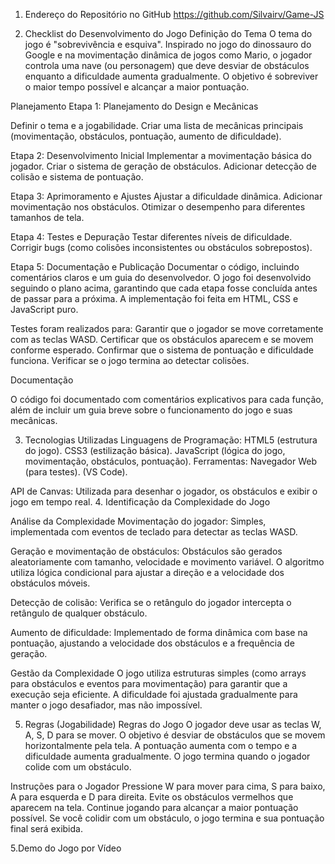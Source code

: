 1. Endereço do Repositório no GitHub
https://github.com/Silvairv/Game-JS

2. Checklist do Desenvolvimento do Jogo
Definição do Tema
O tema do jogo é "sobrevivência e esquiva". Inspirado no jogo do dinossauro do Google e na movimentação dinâmica de jogos como Mario, o jogador controla uma nave (ou personagem) que deve desviar de obstáculos enquanto a dificuldade aumenta gradualmente. O objetivo é sobreviver o maior tempo possível e alcançar a maior pontuação.

Planejamento
Etapa 1: Planejamento do Design e Mecânicas 

Definir o tema e a jogabilidade.
Criar uma lista de mecânicas principais (movimentação, obstáculos, pontuação, aumento de dificuldade).

Etapa 2: Desenvolvimento Inicial Implementar a movimentação básica do jogador.
Criar o sistema de geração de obstáculos.
Adicionar detecção de colisão e sistema de pontuação.

Etapa 3: Aprimoramento e Ajustes 
Ajustar a dificuldade dinâmica.
Adicionar movimentação nos obstáculos.
Otimizar o desempenho para diferentes tamanhos de tela.

Etapa 4: Testes e Depuração
Testar diferentes níveis de dificuldade.
Corrigir bugs (como colisões inconsistentes ou obstáculos sobrepostos).

Etapa 5: Documentação e Publicação 
Documentar o código, incluindo comentários claros e um guia do desenvolvedor.
O jogo foi desenvolvido seguindo o plano acima, garantindo que cada etapa fosse concluída antes de passar para a próxima. A implementação foi feita em HTML, CSS e JavaScript puro.

Testes foram realizados para:
Garantir que o jogador se move corretamente com as teclas WASD.
Certificar que os obstáculos aparecem e se movem conforme esperado.
Confirmar que o sistema de pontuação e dificuldade funciona.
Verificar se o jogo termina ao detectar colisões.

Documentação

O código foi documentado com comentários explicativos para cada função, além de incluir um guia breve sobre o funcionamento do jogo e suas mecânicas.

3. Tecnologias Utilizadas
Linguagens de Programação:
HTML5 (estrutura do jogo).
CSS3 (estilização básica).
JavaScript (lógica do jogo, movimentação, obstáculos, pontuação).
Ferramentas:
Navegador Web (para testes).
(VS Code).

API de Canvas:
Utilizada para desenhar o jogador, os obstáculos e exibir o jogo em tempo real.
4. Identificação da Complexidade do Jogo

Análise da Complexidade
Movimentação do jogador:
Simples, implementada com eventos de teclado para detectar as teclas WASD.

Geração e movimentação de obstáculos:
Obstáculos são gerados aleatoriamente com tamanho, velocidade e movimento variável. O algoritmo utiliza lógica condicional para ajustar a direção e a velocidade dos obstáculos móveis.

Detecção de colisão:
Verifica se o retângulo do jogador intercepta o retângulo de qualquer obstáculo.

Aumento de dificuldade:
Implementado de forma dinâmica com base na pontuação, ajustando a velocidade dos obstáculos e a frequência de geração.

Gestão da Complexidade
O jogo utiliza estruturas simples (como arrays para obstáculos e eventos para movimentação) para garantir que a execução seja eficiente.
A dificuldade foi ajustada gradualmente para manter o jogo desafiador, mas não impossível.

5. Regras (Jogabilidade)
Regras do Jogo
O jogador deve usar as teclas W, A, S, D para se mover.
O objetivo é desviar de obstáculos que se movem horizontalmente pela tela.
A pontuação aumenta com o tempo e a dificuldade aumenta gradualmente.
O jogo termina quando o jogador colide com um obstáculo.

Instruções para o Jogador
Pressione W para mover para cima, S para baixo, A para esquerda e D para direita.
Evite os obstáculos vermelhos que aparecem na tela.
Continue jogando para alcançar a maior pontuação possível.
Se você colidir com um obstáculo, o jogo termina e sua pontuação final será exibida.

5.Demo do Jogo por Vídeo


